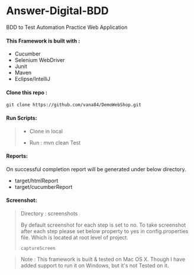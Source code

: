 # Answer-Digital-BDD

BDD to Test Automation Practice Web Application

#### This Framework is built with :

* Cucumber
* Selenium WebDriver
* Junit 
* Maven
* Eclipse/IntelliJ


#### Clone this repo :
```github
git clone https://github.com/vana84/DemoWebShop.git
```

#### Run Scripts:
> * Clone in local
> 
> * Run : mvn clean Test

#### Reports: 
On successful completion report will be generated under below directory.
* target/htmlReport
* target/cucumberReport

#### Screenshot:
> Directory : screenshots 
> 
> By default screenshot for each step is set to no. To take screenshot after each step please set below property to yes in config.properties file. Which is located at root level of project.
> ````
> captureScreen
> ````


>Note : This framework is built & tested on Mac OS X. Though I have added support to run it on Windows, but it's not Tested on it.